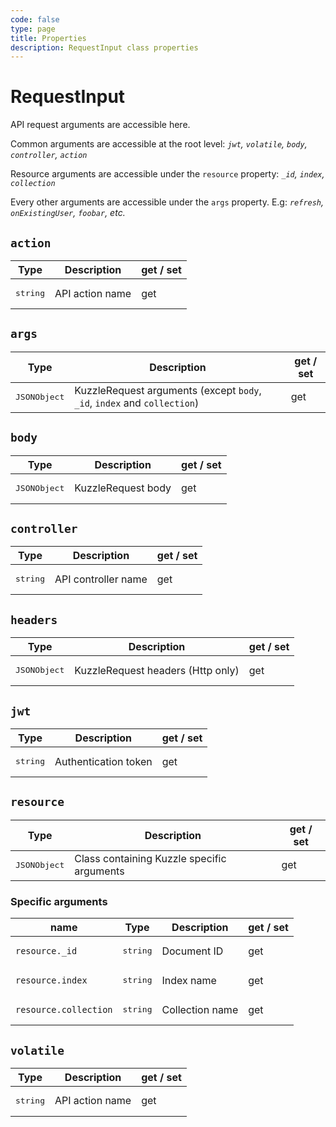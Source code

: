 ```yaml
---
code: false
type: page
title: Properties
description: RequestInput class properties
---
```


# RequestInput

API request arguments are accessible here.

Common arguments are accessible at the root level:
_`jwt`, `volatile`, `body`, `controller`, `action`_

Resource arguments are accessible under the `resource` property:
_`_id`, `index`, `collection`_

Every other arguments are accessible under the `args` property. E.g:
_`refresh`, `onExistingUser`, `foobar`, etc._

## `action`

| Type                  | Description       | get / set |
|-----------------------|-------------------|-----------|
| <pre>string</pre> | API action name | get |

## `args`


| Type                  | Description       | get / set |
|-----------------------|-------------------|-----------|
| <pre>JSONObject</pre> | KuzzleRequest arguments (except `body`, `_id`, `index` and `collection`) | get |

## `body`

| Type                  | Description       | get / set |
|-----------------------|-------------------|-----------|
| <pre>JSONObject</pre> | KuzzleRequest body | get |

## `controller`

| Type                  | Description       | get / set |
|-----------------------|-------------------|-----------|
| <pre>string</pre> | API controller name | get |

## `headers`

| Type                  | Description       | get / set |
|-----------------------|-------------------|-----------|
| <pre>JSONObject</pre> | KuzzleRequest headers (Http only) | get |

## `jwt`

| Type                  | Description       | get / set |
|-----------------------|-------------------|-----------|
| <pre>string</pre> | Authentication token | get |

## `resource`

| Type                  | Description       | get / set |
|-----------------------|-------------------|-----------|
| <pre>JSONObject</pre> | Class containing Kuzzle specific arguments | get |

### Specific arguments

| name |Type                  | Description       | get / set |
|------|-----------------|-------------------|-----------|
| `resource._id` | <pre>string</pre> | Document ID | get |
| `resource.index` | <pre>string</pre> | Index name | get |
| `resource.collection` | <pre>string</pre> | Collection name | get |

## `volatile`

| Type                  | Description       | get / set |
|-----------------------|-------------------|-----------|
| <pre>string</pre> | API action name | get |
